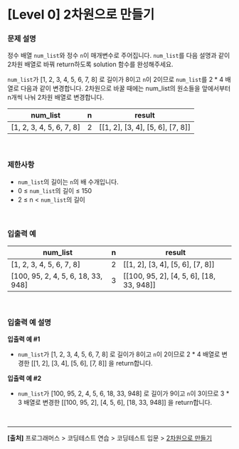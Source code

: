 # [Level 0] 2차원으로 만들기

### 문제 설명
정수 배열 `num_list`와 정수 `n`이 매개변수로 주어집니다. `num_list`를 다음 설명과 같이 2차원 배열로 바꿔 return하도록 solution 함수를 완성해주세요.

`num_list`가 [1, 2, 3, 4, 5, 6, 7, 8] 로 길이가 8이고 `n`이 2이므로 `num_list`를 2 * 4 배열로 다음과 같이 변경합니다. 2차원으로 바꿀 때에는 num_list의 원소들을 앞에서부터 n개씩 나눠 2차원 배열로 변경합니다.

|num_list|n|result|
|---|---|---|
|[1, 2, 3, 4, 5, 6, 7, 8]|2|[[1, 2], [3, 4], [5, 6], [7, 8]]|

<br>

### 제한사항
* `num_list`의 길이는 `n`의 배 수개입니다.
* 0 ≤ `num_list`의 길이 ≤ 150
* 2 ≤ n < `num_list`의 길이

<br>

### 입출력 예
|num_list|n|result|
|---|---|---|
|[1, 2, 3, 4, 5, 6, 7, 8]|2|[[1, 2], [3, 4], [5, 6], [7, 8]]|
|[100, 95, 2, 4, 5, 6, 18, 33, 948]|3|[[100, 95, 2], [4, 5, 6], [18, 33, 948]]|

<br>

### 입출력 예 설명
**입출력 예 #1**
* `num_list`가 [1, 2, 3, 4, 5, 6, 7, 8] 로 길이가 8이고 `n`이 2이므로 2 * 4 배열로 변경한 [[1, 2], [3, 4], [5, 6], [7, 8]] 을 return합니다.

**입출력 예 #2**
* `num_list`가 [100, 95, 2, 4, 5, 6, 18, 33, 948] 로 길이가 9이고 `n`이 3이므로 3 * 3 배열로 변경한 [[100, 95, 2], [4, 5, 6], [18, 33, 948]] 을 return합니다.

<br>

---
**[출처]** 프로그래머스 > 코딩테스트 연습 > 코딩테스트 입문 > [2차원으로 만들기](https://school.programmers.co.kr/learn/courses/30/lessons/120842)